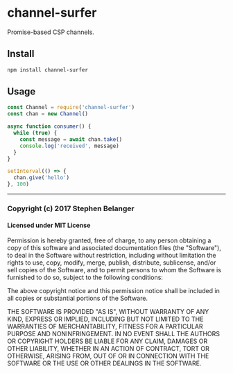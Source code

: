 # channel-surfer

Promise-based CSP channels.

## Install

```sh
npm install channel-surfer
```

## Usage

```js
const Channel = require('channel-surfer')
const chan = new Channel()

async function consumer() {
  while (true) {
    const message = await chan.take()
    console.log('received', message)
  }
}

setInterval(() => {
  chan.give('hello')
}, 100)
```

---

### Copyright (c) 2017 Stephen Belanger

#### Licensed under MIT License

Permission is hereby granted, free of charge, to any person obtaining a copy of this software and associated documentation files (the "Software"), to deal in the Software without restriction, including without limitation the rights to use, copy, modify, merge, publish, distribute, sublicense, and/or sell copies of the Software, and to permit persons to whom the Software is furnished to do so, subject to the following conditions:

The above copyright notice and this permission notice shall be included in all copies or substantial portions of the Software.

THE SOFTWARE IS PROVIDED "AS IS", WITHOUT WARRANTY OF ANY KIND, EXPRESS OR IMPLIED, INCLUDING BUT NOT LIMITED TO THE WARRANTIES OF MERCHANTABILITY, FITNESS FOR A PARTICULAR PURPOSE AND NONINFRINGEMENT. IN NO EVENT SHALL THE AUTHORS OR COPYRIGHT HOLDERS BE LIABLE FOR ANY CLAIM, DAMAGES OR OTHER LIABILITY, WHETHER IN AN ACTION OF CONTRACT, TORT OR OTHERWISE, ARISING FROM, OUT OF OR IN CONNECTION WITH THE SOFTWARE OR THE USE OR OTHER DEALINGS IN THE SOFTWARE.
